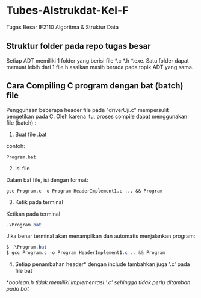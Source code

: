 # Tubes-Alstrukdat-Kel-F
Tugas Besar IF2110 Algoritma &amp; Struktur Data

## Struktur folder pada repo tugas besar
Setiap ADT memiliki 1 folder yang berisi file *.c *.h *.exe.
Satu folder dapat memuat lebih dari 1 file h asalkan masih berada pada topik ADT yang sama.

## Cara Compiling C program dengan bat (batch) file
Penggunaan beberapa header file pada "driverUji.c" mempersulit pengetikan pada C. 
Oleh karena itu, proses compile dapat menggunakan file (batch) :
1. Buat file .bat

contoh: 
```
Program.bat
```

2. Isi file 

Dalam bat file, isi dengan format:
```
gcc Program.c -o Program HeaderImplement1.c ... && Program
```

3. Ketik pada terminal

Ketikan pada terminal
```PowerShell
.\Program.bat
```
Jika benar terminal akan menampilkan dan automatis menjalankan program:
```PowerShell
$ .\Program.bat
$ gcc Program.c -o Program HeaderImplement1.c .. && Program
```

4. Setiap penambahan header* dengan include tambahkan juga '.c' pada file bat

**boolean.h tidak memiliki implementasi '.c' sehingga tidak perlu ditambah pada bat*

